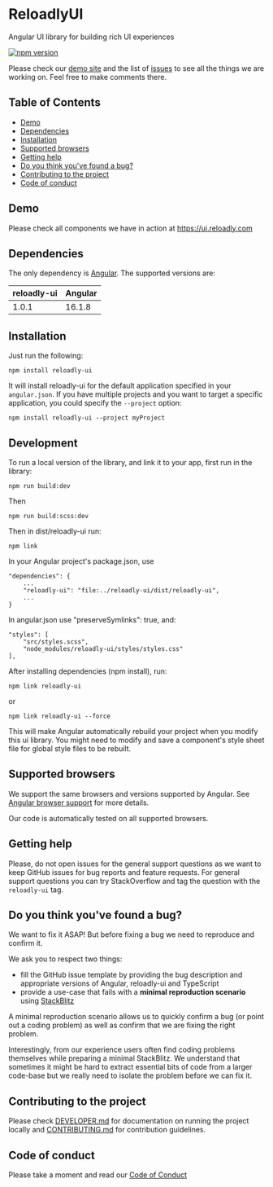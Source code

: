 # ReloadlyUI

Angular UI library for building rich UI experiences

[![npm version](https://badge.fury.io/js/reloadly-ui.svg)](https://badge.fury.io/js/reloadly-ui)

Please check our [demo site](https://ui.reloadly.com) and the list of
[issues](https://github.com/reloadly/reloadly-ui/issues) to see all the things we are working on. Feel free to make comments there.

## Table of Contents

- [Demo](#demo)
- [Dependencies](#dependencies)
- [Installation](#installation)
- [Supported browsers](#supported-browsers)
- [Getting help](#getting-help)
- [Do you think you've found a bug?](#you-think-youve-found-a-bug)
- [Contributing to the project](#contributing-to-the-project)
- [Code of conduct](#code-of-conduct)

## Demo

Please check all components we have in action at https://ui.reloadly.com

## Dependencies

The only dependency is [Angular](https://angular.io).
The supported versions are:

| reloadly-ui  | Angular |
| ------------ | ------- |
| 1.0.1        | 16.1.8  |

## Installation

Just run the following:

```shell
npm install reloadly-ui
```

It will install reloadly-ui for the default application specified in your `angular.json`.
If you have multiple projects and you want to target a specific application, you could specify the `--project` option:

```shell
npm install reloadly-ui --project myProject
```

## Development
To run a local version of the library, and link it to your app, first run in the library:

```shell
npm run build:dev
```
Then
```shell
npm run build:scss:dev
```
Then in dist/reloadly-ui run:
```shell
npm link
```
In your Angular project's package.json, use
```shell
"dependencies": {
    ...
    "reloadly-ui": "file:../reloadly-ui/dist/reloadly-ui",
    ...
}
```

In angular.json use "preserveSymlinks": true, and:
```shell
"styles": [
    "src/styles.scss",
    "node_modules/reloadly-ui/styles/styles.css"
],
```

After installing dependencies (npm install), run:
```shell
npm link reloadly-ui
```
or
```shell
npm link reloadly-ui --force
```
This will make Angular automatically rebuild your project when you modify this ui library. You might need to modify and save a component's style sheet file for global style files to be rebuilt.

## Supported browsers

We support the same browsers and versions supported by Angular. See [Angular browser support](https://angular.io/guide/browser-support) for more details.

Our code is automatically tested on all supported browsers.

## Getting help

Please, do not open issues for the general support questions as we want to keep GitHub issues for bug reports and feature requests. For general support questions you can try StackOverflow and tag the question with the `reloadly-ui` tag.

## Do you think you've found a bug?

We want to fix it ASAP! But before fixing a bug we need to reproduce and confirm it.

We ask you to respect two things:

- fill the GitHub issue template by providing the bug description and appropriate versions of Angular, reloadly-ui and TypeScript
- provide a use-case that fails with a **minimal reproduction scenario** using [StackBlitz](https://stackblitz.com)

A minimal reproduction scenario allows us to quickly confirm a bug (or point out a coding problem) as well as confirm that we are fixing the right problem.

Interestingly, from our experience users often find coding problems themselves while preparing a minimal StackBlitz. We understand that sometimes it might be hard to extract essential bits of code from a larger code-base but we really need to isolate the problem before we can fix it.

## Contributing to the project

Please check [DEVELOPER.md](DEVELOPER.md) for documentation on running the project locally and [CONTRIBUTING.md](CONTRIBUTING.md) for contribution guidelines.

## Code of conduct

Please take a moment and read our [Code of Conduct](CODE_OF_CONDUCT.md)
